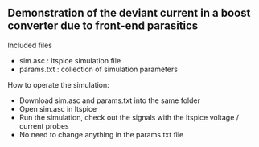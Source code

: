 ## Demonstration of the deviant current in a boost converter due to front-end parasitics

Included files
- sim.asc : ltspice simulation file
- params.txt : collection of simulation parameters

How to operate the simulation:
- Download sim.asc and params.txt into the same folder
- Open sim.asc in ltspice
- Run the simulation, check out the signals with the ltspice voltage / current probes
- No need to change anything in the params.txt file
